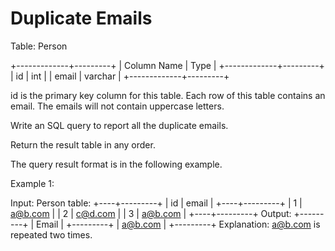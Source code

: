 # Duplicate Emails

Table: Person

+-------------+---------+
| Column Name | Type    |
+-------------+---------+
| id          | int     |
| email       | varchar |
+-------------+---------+

id is the primary key column for this table.
Each row of this table contains an email. The emails will not contain uppercase letters.

Write an SQL query to report all the duplicate emails.

Return the result table in any order.

The query result format is in the following example.

Example 1:

Input:
Person table:
+----+---------+
| id | email   |
+----+---------+
| 1  | a@b.com |
| 2  | c@d.com |
| 3  | a@b.com |
+----+---------+
Output:
+---------+
| Email   |
+---------+
| a@b.com |
+---------+
Explanation: a@b.com is repeated two times.
